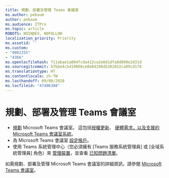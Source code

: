 ```yaml
---
title: 規劃、部署及管理 Teams 會議室
ms.author: pebaum
author: pebaum
ms.audience: ITPro
ms.topic: article
ROBOTS: NOINDEX, NOFOLLOW
localization_priority: Priority
ms.assetid: ''
ms.custom:
- "9002255"
- "4366"
ms.openlocfilehash: f11abae1a804fcda412ca2e0d1dfa8d899e2d31d
ms.sourcegitcommit: b7bbe4c5419668ce8e84196db382032ca09cd176
ms.translationtype: HT
ms.contentlocale: zh-TW
ms.lasthandoff: 09/08/2020
ms.locfileid: "47406388"
---
```

# <a name="plan-deploy-and-manage-teams-rooms"></a>規劃、部署及管理 Teams 會議室

- [規劃](https://docs.microsoft.com/microsoftteams/rooms/rooms-plan) Microsoft Teams 會議室。 這包括[授權更新](https://docs.microsoft.com/microsoftteams/rooms/rooms-licensing)、 [硬體需求，以及支援的 Microsoft Teams 會議室系統](https://docs.microsoft.com/microsoftteams/rooms/requirements#hardware-requirements)。
- 為 Microsoft Teams 會議室 [設定帳戶](https://docs.microsoft.com/microsoftteams/rooms/rooms-configure-accounts)。
- 使用 Teams 系統管理中心（您必須擁有 [Teams 服務系統管理員] 或 [全域系統管理員] 角色）來 [管理裝置](https://docs.microsoft.com/microsoftteams/rooms/rooms-manage)，並查看 [已知問題清單](https://docs.microsoft.com/microsoftteams/rooms/known-issues)。

如需規劃、部署及管理 Microsoft Teams 會議室的詳細資訊，請參閱 [Microsoft Teams 會議室](https://docs.microsoft.com/microsoftteams/rooms/)。
